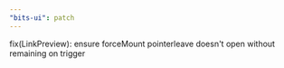 ```yaml
---
"bits-ui": patch
---
```


fix(LinkPreview): ensure forceMount pointerleave doesn't open without remaining on trigger
